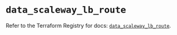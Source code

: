 # `data_scaleway_lb_route`

Refer to the Terraform Registry for docs: [`data_scaleway_lb_route`](https://registry.terraform.io/providers/scaleway/scaleway/2.59.0/docs/data-sources/lb_route).
